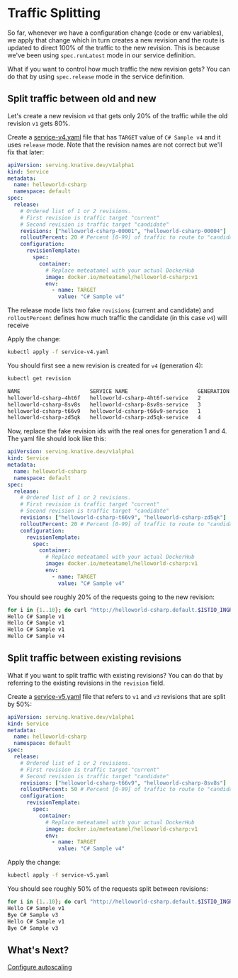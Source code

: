 # Traffic Splitting

So far, whenever we have a configuration change (code or env variables), we apply that change which in turn creates a new revision and the route is updated to direct 100% of the traffic to the new revision. This is because we've been using `spec.runLatest` mode in our service definition.

What if you want to control how much traffic the new revision gets? You can do that by using `spec.release` mode in the service definition.

## Split traffic between old and new 

Let's create a new revision `v4` that gets only 20% of the traffic while the old revision `v1` gets 80%. 

Create a [service-v4.yaml](../serving/helloworld-csharp/service-v4.yaml) file that has `TARGET` value of `C# Sample v4` and it uses `release` mode. Note that the revision names are not correct but we'll fix that later:

```yaml
apiVersion: serving.knative.dev/v1alpha1
kind: Service
metadata:
  name: helloworld-csharp
  namespace: default
spec:
  release:
    # Ordered list of 1 or 2 revisions. 
    # First revision is traffic target "current"
    # Second revision is traffic target "candidate"
    revisions: ["helloworld-csharp-00001", "helloworld-csharp-00004"]
    rolloutPercent: 20 # Percent [0-99] of traffic to route to "candidate" revision
    configuration:
      revisionTemplate:
        spec:
          container:
            # Replace meteatamel with your actual DockerHub
            image: docker.io/meteatamel/helloworld-csharp:v1
            env:
              - name: TARGET
                value: "C# Sample v4"
```

The release mode lists two fake `revisions` (current and candidate) and `rolloutPercent` defines how much traffic the candidate (in this case `v4`) will receive

Apply the change:

```bash
kubectl apply -f service-v4.yaml
```
You should first see a new revision is created for `v4` (generation 4):

```bash
kubectl get revision 

NAME                      SERVICE NAME                      GENERATION
helloworld-csharp-4ht6f   helloworld-csharp-4ht6f-service   2
helloworld-csharp-8sv8s   helloworld-csharp-8sv8s-service   3
helloworld-csharp-t66v9   helloworld-csharp-t66v9-service   1
helloworld-csharp-zd5qk   helloworld-csharp-zd5qk-service   4
```

Now, replace the fake revision ids with the real ones for generation 1 and 4. The yaml file should look like this:

```yaml
apiVersion: serving.knative.dev/v1alpha1
kind: Service
metadata:
  name: helloworld-csharp
  namespace: default
spec:
  release:
    # Ordered list of 1 or 2 revisions. 
    # First revision is traffic target "current"
    # Second revision is traffic target "candidate"
    revisions: ["helloworld-csharp-t66v9", "helloworld-csharp-zd5qk"]
    rolloutPercent: 20 # Percent [0-99] of traffic to route to "candidate" revision
    configuration:
      revisionTemplate:
        spec:
          container:
            # Replace meteatamel with your actual DockerHub
            image: docker.io/meteatamel/helloworld-csharp:v1
            env:
              - name: TARGET
                value: "C# Sample v4"
```

You should see roughly 20% of the requests going to the new revision:

```bash
for i in {1..10}; do curl "http://helloworld-csharp.default.$ISTIO_INGRESS.nip.io" ; sleep 1; done
Hello C# Sample v1
Hello C# Sample v1
Hello C# Sample v1
Hello C# Sample v4
```

## Split traffic between existing revisions 

What if you want to split traffic with existing revisions? You can do that by referring to the existing revisions in the `revision` field.  

Create a [service-v5.yaml](../serving/helloworld-csharp/service-v5.yaml) file that refers to `v1` and `v3` revisions that are split by 50%:

```yaml
apiVersion: serving.knative.dev/v1alpha1
kind: Service
metadata:
  name: helloworld-csharp
  namespace: default
spec:
  release:
    # Ordered list of 1 or 2 revisions. 
    # First revision is traffic target "current"
    # Second revision is traffic target "candidate"
    revisions: ["helloworld-csharp-t66v9", "helloworld-csharp-8sv8s"]
    rolloutPercent: 50 # Percent [0-99] of traffic to route to "candidate" revision
    configuration:
      revisionTemplate:
        spec:
          container:
            # Replace meteatamel with your actual DockerHub
            image: docker.io/meteatamel/helloworld-csharp:v1
            env:
              - name: TARGET
                value: "C# Sample v4"
```
Apply the change:

```bash
kubectl apply -f service-v5.yaml
```
You should see roughly 50% of the requests split between revisions:

```bash
for i in {1..10}; do curl "http://helloworld-csharp.default.$ISTIO_INGRESS.nip.io" ; sleep 1; done
Hello C# Sample v1
Bye C# Sample v3
Hello C# Sample v1
Bye C# Sample v3
```

## What's Next?
[Configure autoscaling](04.5-configureautoscaling.md)